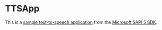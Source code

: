 # TTSApp

This is a [sample text-to-speech application](https://msdn.microsoft.com/en-us/library/ee125104%28v=vs.85%29.aspx) from the [Microsoft SAPI 5 SDK](https://msdn.microsoft.com/en-us/library/ee125102%28v=vs.85%29.aspx).
